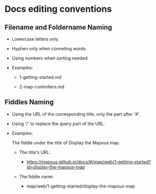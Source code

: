 # Docs editing conventions


## Filename and Foldername Naming 

* Lowercase letters only.

* Hyphen only when conneting words.

* Using numbers when sorting needed.

* Examples: 

	* 1-getting-started.md

	* 2-map-controllers.md



## Fiddles Naming 

* Using the URL of the corresponding title, only the part after '#'.

* Using '/' to replace the query part of the URL.

* Examples:

	The fiddle under the title of Display the Mapxus map.

	* The title's URL:

		* https://mapxus.github.io/docs/#/map/web/1-getting-started?id=display-the-mapxus-map
	
	* The fiddle name:
		
		* map/web/1-getting-started/display-the-mapxus-map
